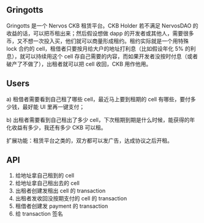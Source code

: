 Gringotts
---------

Gringotts 是一个 Nervos CKB 租赁平台。CKB Holder 若不满足 NervosDAO 的收益的话，可以把币租出来；然后假设想做 dapp 的开发者或其他人，需要很多币，又不想一次投入买，他们就可以商量形成租约。租约实际就是一个用特殊 lock 合约的 cell，租借者只要按月给大户的地址打利息（比如假设年化 5% 的利息），就可以持续用这个 cell 存自己需要的内容，而如果开发者没按时付息（或者破产了不做了），出租者就可以把 cell 收回，CKB 用作他用。

## Users

a) 租借者需要看到自己租了哪些 cell，最近马上要到租期的 cell 有哪些，要付多少钱，最好能 UI 里再一键支付；

b) 出租者需要看到自己租出了多少 cell，下次租期到期是什么时候，能获得的年化收益有多少，我还有多少 CKB 可以租。

扩展功能：租赁平台之类的，双方都可以发广告，达成协议之后开租。


## API

1. 给地址拿自己租到的 cell
1. 给地址拿自己租出去的 cell
1. 出租者创建发租出 cell 的 transaction
1. 出租者发收回没按期支付的 cell 的 transaction
1. 租借者创建发 payment 的 transaction
1. 给 transaction 签名

